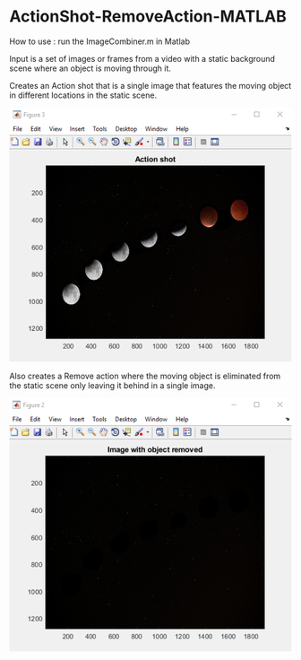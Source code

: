 # ActionShot-RemoveAction-MATLAB

How to use : run the ImageCombiner.m in Matlab

Input is a set of images or frames from a video with a static background scene where an object is moving through it.

Creates an Action shot that is a single image that features the moving object in different locations in the static scene.

![Action shot example image](/Images/Actionshot.png)

Also creates a Remove action where the moving object is eliminated from the static scene only leaving it behind in a single image.

![Remove action example image](/Images/RemoveAction.png)
